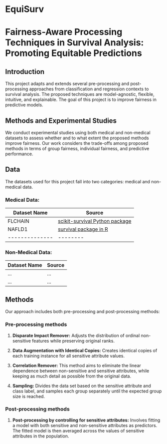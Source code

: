 # EquiSurv
# Fairness-Aware Processing Techniques in Survival Analysis: Promoting Equitable Predictions

## Introduction
This project adapts and extends several pre-processing and post-processing approaches from classification and regression contexts to survival analysis. The proposed techniques are model-agnostic, flexible, intuitive, and explainable. The goal of this project is to improve fairness in predictive models.

## Methods and Experimental Studies
We conduct experimental studies using both medical and non-medical datasets to assess whether and to what extent the proposed methods improve fairness. Our work considers the trade-offs among proposed methods in terms of group fairness, individual fairness, and predictive performance.

## Data 
The datasets used for this project fall into two categories: medical and non-medical data. 

### Medical Data:

| Dataset Name | Source |
|--------------|--------|
| FLCHAIN      | [scikit-survival Python package](https://github.com/sebp/scikit-survival) |
| NAFLD1       | [survival package in R](https://cran.r-project.org/web/packages/survival/index.html) |
|--------------|--------|

### Non-Medical Data:

| Dataset Name | Source |
|--------------|--------|
| ...          | ...    |
| ...          | ...    |

## Methods

Our approach includes both pre-processing and post-processing methods:

### Pre-processing methods
1. **Disparate Impact Remover:** Adjusts the distribution of ordinal non-sensitive features while preserving original ranks.
2. **Data Augmentation with Identical Copies:** Creates identical copies of each training instance for all sensitive attribute values.
3. **Correlation Remover:** This method aims to eliminate the linear dependence between non-sensitive and sensitive attributes, while keeping as much detail as possible from the original data. 

4. **Sampling:** Divides the data set based on the sensitive attribute and class label, and samples each group separately until the expected group size is reached.

### Post-processing methods
1. **Post-processing by controlling for sensitive attributes:** Involves fitting a model with both sensitive and non-sensitive attributes as predictors. The fitted model is then averaged across the values of sensitive attributes in the population.
